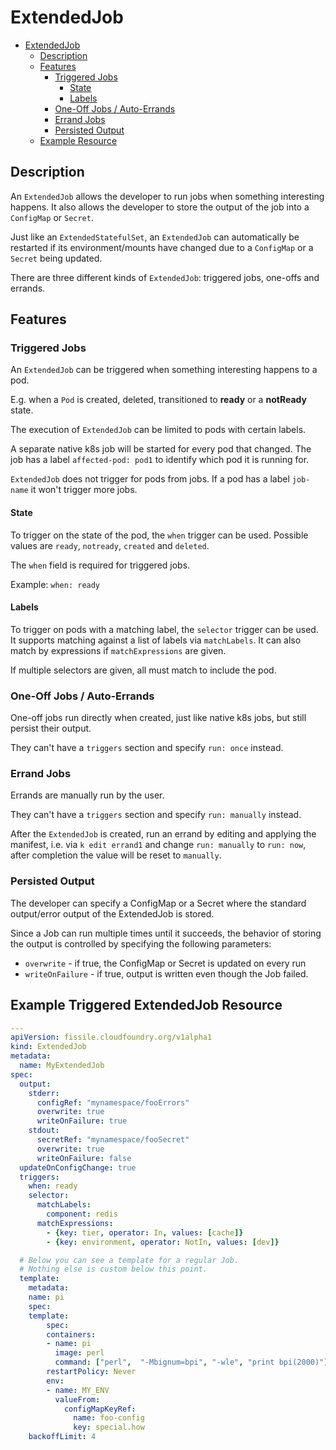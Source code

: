 # ExtendedJob

- [ExtendedJob](#extendedjob)
  - [Description](#description)
  - [Features](#features)
    - [Triggered Jobs](#triggered-jobs)
      - [State](#state)
      - [Labels](#labels)
    - [One-Off Jobs / Auto-Errands](#one-off-jobs-auto-errands)
    - [Errand Jobs](#errand-jobs)
    - [Persisted Output](#persisted-output)
  - [Example Resource](#example-resource)

## Description

An `ExtendedJob` allows the developer to run jobs when something interesting happens. It also allows the developer to store the output of the job into a `ConfigMap` or `Secret`.

Just like an `ExtendedStatefulSet`, an `ExtendedJob` can automatically be restarted if its environment/mounts have changed due to a `ConfigMap` or a `Secret` being updated.

There are three different kinds of `ExtendedJob`: triggered jobs, one-offs and
errands.

## Features

### Triggered Jobs

An `ExtendedJob` can be triggered when something interesting happens to a pod.

E.g. when a `Pod` is created, deleted, transitioned to **ready** or a
**notReady** state.

The execution of `ExtendedJob` can be limited to pods with certain labels.

A separate native k8s job will be started for every pod that changed. The job
has a label `affected-pod: pod1` to identify which pod it is running for.

`ExtendedJob` does not trigger for pods from jobs. If a pod has a label `job-name` it won't trigger more jobs.

#### State

To trigger on the state of the pod, the `when` trigger can be used.
Possible values are `ready`, `notready`, `created` and `deleted`.

The `when` field is required for triggered jobs.

Example: `when: ready`

#### Labels

To trigger on pods with a matching label, the `selector` trigger can be used.
It supports matching against a list of labels via `matchLabels`.
It can also match by expressions if `matchExpressions` are given.

If multiple selectors are given, all must match to include the pod.

### One-Off Jobs / Auto-Errands

One-off jobs run directly when created, just like native k8s jobs, but still
persist their output.

They can't have a `triggers` section and specify `run: once` instead.

### Errand Jobs

Errands are manually run by the user.

They can't have a `triggers` section and specify `run: manually` instead.

After the `ExtendedJob` is created, run an errand by editing and applying the
manifest, i.e. via `k edit errand1` and change `run: manually` to `run: now`,
after completion the value will be reset to `manually`.

### Persisted Output

The developer can specify a ConfigMap or a Secret where the standard output/error output of the ExtendedJob is stored.

Since a Job can run multiple times until it succeeds, the behavior of storing the output is controlled by specifying the following parameters:
- `overwrite` - if true, the ConfigMap or Secret is updated on every run
- `writeOnFailure` - if true, output is written even though the Job failed.

## Example Triggered ExtendedJob Resource

```yaml
---
apiVersion: fissile.cloudfoundry.org/v1alpha1
kind: ExtendedJob
metadata:
  name: MyExtendedJob
spec:
  output:
    stderr:
      configRef: "mynamespace/fooErrors"
      overwrite: true
      writeOnFailure: true
    stdout:
      secretRef: "mynamespace/fooSecret"
      overwrite: true
      writeOnFailure: false
  updateOnConfigChange: true
  triggers:
    when: ready
    selector:
      matchLabels:
        component: redis
      matchExpressions:
        - {key: tier, operator: In, values: [cache]}
        - {key: environment, operator: NotIn, values: [dev]}

  # Below you can see a template for a regular Job.
  # Nothing else is custom below this point.
  template:
    metadata:
    name: pi
    spec:
    template:
        spec:
        containers:
        - name: pi
          image: perl
          command: ["perl",  "-Mbignum=bpi", "-wle", "print bpi(2000)"]
        restartPolicy: Never
        env:
        - name: MY_ENV
          valueFrom:
            configMapKeyRef:
              name: foo-config
              key: special.how
    backoffLimit: 4
```
